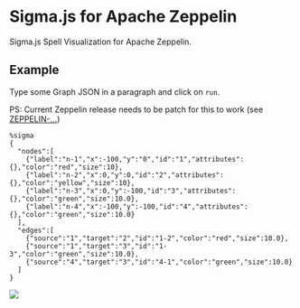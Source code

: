 # Sigma.js for Apache Zeppelin 

Sigma.js Spell Visualization for Apache Zeppelin.

## Example

Type some Graph JSON in a paragraph and click on `run`.

PS: Current Zeppelin release needs to be patch for this to work (see [ZEPPELIN-...](https://issues.apache.org/jira/browse/ZEPPELIN-...))

```
%sigma
{
  "nodes":[
    {"label":"n-1","x":-100,"y":"0","id":"1","attributes":{},"color":"red","size":10},
    {"label":"n-2","x":0,"y":0,"id":"2","attributes":{},"color":"yellow","size":10},
    {"label":"n-3","x":0,"y":-100,"id":"3","attributes":{},"color":"green","size":10.0},
    {"label":"n-4","x":-100,"y":-100,"id":"4","attributes":{},"color":"green","size":10.0}
  ],
  "edges":[
    {"source":"1","target":"2","id":"1-2","color":"red","size":10.0},
    {"source":"1","target":"3","id":"1-3","color":"green","size":10.0},
    {"source":"4","target":"3","id":"4-1","color":"green","size":10.0}
  ]
}
```

![](https://raw.githubusercontent.com/datalayer/zeppelin-sigma-spell/master/image/screenshot-1.png)
